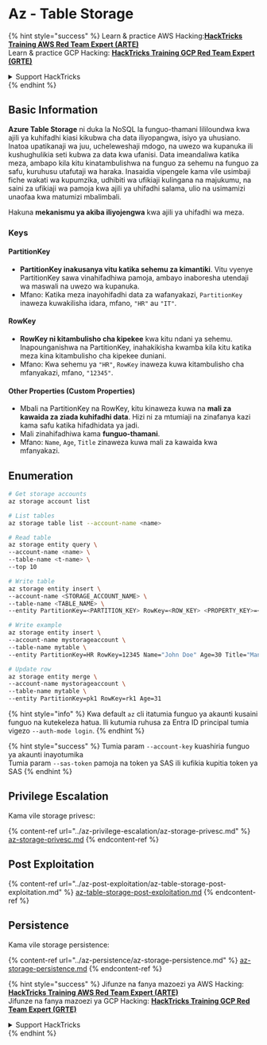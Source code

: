 # Az - Table Storage

{% hint style="success" %}
Learn & practice AWS Hacking:<img src="../../../.gitbook/assets/image (1) (1) (1).png" alt="" data-size="line">[**HackTricks Training AWS Red Team Expert (ARTE)**](https://training.hacktricks.xyz/courses/arte)<img src="../../../.gitbook/assets/image (1) (1) (1).png" alt="" data-size="line">\
Learn & practice GCP Hacking: <img src="../../../.gitbook/assets/image (2).png" alt="" data-size="line">[**HackTricks Training GCP Red Team Expert (GRTE)**<img src="../../../.gitbook/assets/image (2).png" alt="" data-size="line">](https://training.hacktricks.xyz/courses/grte)

<details>

<summary>Support HackTricks</summary>

* Check the [**subscription plans**](https://github.com/sponsors/carlospolop)!
* **Join the** 💬 [**Discord group**](https://discord.gg/hRep4RUj7f) or the [**telegram group**](https://t.me/peass) or **follow** us on **Twitter** 🐦 [**@hacktricks\_live**](https://twitter.com/hacktricks_live)**.**
* **Share hacking tricks by submitting PRs to the** [**HackTricks**](https://github.com/carlospolop/hacktricks) and [**HackTricks Cloud**](https://github.com/carlospolop/hacktricks-cloud) github repos.

</details>
{% endhint %}

## Basic Information

**Azure Table Storage** ni duka la NoSQL la funguo-thamani lililoundwa kwa ajili ya kuhifadhi kiasi kikubwa cha data iliyopangwa, isiyo ya uhusiano. Inatoa upatikanaji wa juu, ucheleweshaji mdogo, na uwezo wa kupanuka ili kushughulikia seti kubwa za data kwa ufanisi. Data imeandaliwa katika meza, ambapo kila kitu kinatambulishwa na funguo za sehemu na funguo za safu, kuruhusu utafutaji wa haraka. Inasaidia vipengele kama vile usimbaji fiche wakati wa kupumzika, udhibiti wa ufikiaji kulingana na majukumu, na saini za ufikiaji wa pamoja kwa ajili ya uhifadhi salama, ulio na usimamizi unaofaa kwa matumizi mbalimbali.

Hakuna **mekanismu ya akiba iliyojengwa** kwa ajili ya uhifadhi wa meza.

### Keys

#### **PartitionKey**

* **PartitionKey inakusanya vitu katika sehemu za kimantiki**. Vitu vyenye PartitionKey sawa vinahifadhiwa pamoja, ambayo inaboresha utendaji wa maswali na uwezo wa kupanuka.
* Mfano: Katika meza inayohifadhi data za wafanyakazi, `PartitionKey` inaweza kuwakilisha idara, mfano, `"HR"` au `"IT"`.

#### **RowKey**

* **RowKey ni kitambulisho cha kipekee** kwa kitu ndani ya sehemu. Inapounganishwa na PartitionKey, inahakikisha kwamba kila kitu katika meza kina kitambulisho cha kipekee duniani.
* Mfano: Kwa sehemu ya `"HR"`, `RowKey` inaweza kuwa kitambulisho cha mfanyakazi, mfano, `"12345"`.

#### **Other Properties (Custom Properties)**

* Mbali na PartitionKey na RowKey, kitu kinaweza kuwa na **mali za kawaida za ziada kuhifadhi data**. Hizi ni za mtumiaji na zinafanya kazi kama safu katika hifadhidata ya jadi.
* Mali zinahifadhiwa kama **funguo-thamani**.
* Mfano: `Name`, `Age`, `Title` zinaweza kuwa mali za kawaida kwa mfanyakazi.

## Enumeration
```bash
# Get storage accounts
az storage account list

# List tables
az storage table list --account-name <name>

# Read table
az storage entity query \
--account-name <name> \
--table-name <t-name> \
--top 10

# Write table
az storage entity insert \
--account-name <STORAGE_ACCOUNT_NAME> \
--table-name <TABLE_NAME> \
--entity PartitionKey=<PARTITION_KEY> RowKey=<ROW_KEY> <PROPERTY_KEY>=<PROPERTY_VALUE>

# Write example
az storage entity insert \
--account-name mystorageaccount \
--table-name mytable \
--entity PartitionKey=HR RowKey=12345 Name="John Doe" Age=30 Title="Manager"

# Update row
az storage entity merge \
--account-name mystorageaccount \
--table-name mytable \
--entity PartitionKey=pk1 RowKey=rk1 Age=31
```
{% hint style="info" %}
Kwa default `az` cli itatumia funguo ya akaunti kusaini funguo na kutekeleza hatua. Ili kutumia ruhusa za Entra ID principal tumia vigezo `--auth-mode login`.
{% endhint %}

{% hint style="success" %}
Tumia param `--account-key` kuashiria funguo ya akaunti inayotumika\
Tumia param `--sas-token` pamoja na token ya SAS ili kufikia kupitia token ya SAS
{% endhint %}

## Privilege Escalation

Kama vile storage privesc:

{% content-ref url="../az-privilege-escalation/az-storage-privesc.md" %}
[az-storage-privesc.md](../az-privilege-escalation/az-storage-privesc.md)
{% endcontent-ref %}

## Post Exploitation

{% content-ref url="../az-post-exploitation/az-table-storage-post-exploitation.md" %}
[az-table-storage-post-exploitation.md](../az-post-exploitation/az-table-storage-post-exploitation.md)
{% endcontent-ref %}

## Persistence

Kama vile storage persistence:

{% content-ref url="../az-persistence/az-storage-persistence.md" %}
[az-storage-persistence.md](../az-persistence/az-storage-persistence.md)
{% endcontent-ref %}

{% hint style="success" %}
Jifunze na fanya mazoezi ya AWS Hacking:<img src="../../../.gitbook/assets/image (1) (1) (1).png" alt="" data-size="line">[**HackTricks Training AWS Red Team Expert (ARTE)**](https://training.hacktricks.xyz/courses/arte)<img src="../../../.gitbook/assets/image (1) (1) (1).png" alt="" data-size="line">\
Jifunze na fanya mazoezi ya GCP Hacking: <img src="../../../.gitbook/assets/image (2).png" alt="" data-size="line">[**HackTricks Training GCP Red Team Expert (GRTE)**<img src="../../../.gitbook/assets/image (2).png" alt="" data-size="line">](https://training.hacktricks.xyz/courses/grte)

<details>

<summary>Support HackTricks</summary>

* Angalia [**mpango wa usajili**](https://github.com/sponsors/carlospolop)!
* **Jiunge na** 💬 [**kikundi cha Discord**](https://discord.gg/hRep4RUj7f) au [**kikundi cha telegram**](https://t.me/peass) au **tufuatilie** kwenye **Twitter** 🐦 [**@hacktricks\_live**](https://twitter.com/hacktricks_live)**.**
* **Shiriki hila za hacking kwa kuwasilisha PRs kwa** [**HackTricks**](https://github.com/carlospolop/hacktricks) na [**HackTricks Cloud**](https://github.com/carlospolop/hacktricks-cloud) repos za github.

</details>
{% endhint %}
